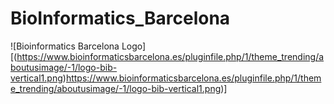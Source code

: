 ﻿# BioInformatics_Barcelona
![Bioinformatics Barcelona Logo][(https://www.bioinformaticsbarcelona.es/pluginfile.php/1/theme_trending/aboutusimage/-1/logo-bib-vertical1.png)https://www.bioinformaticsbarcelona.es/pluginfile.php/1/theme_trending/aboutusimage/-1/logo-bib-vertical1.png)]
